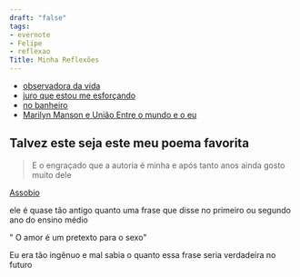 ```yaml
---
draft: "false"
tags:
- evernote
- Felipe
- reflexao
Title: Minha Reflexões
---
```

- [observadora da vida](/post/Observadora-da-vida)
- [juro que estou me esforçando](/post/juro-que-estou-me-esforçando/)
- [no banheiro](/post/no-banheiro)
- [Marilyn Manson e União Entre o mundo e o eu](/post/marilyn-manson-e-união-entre-o-mundo-e-o-eu/)

## Talvez este seja este meu poema favorita
> E o engraçado que a autoria é minha e após tanto anos ainda gosto muito dele

[Assobio](/post/literário-assobio/)

ele é quase tão antigo quanto uma frase que disse no primeiro ou segundo ano do ensino médio

" O amor é um pretexto para o sexo"

Eu era tão ingênuo e mal sabia o quanto essa frase seria verdadeira no futuro